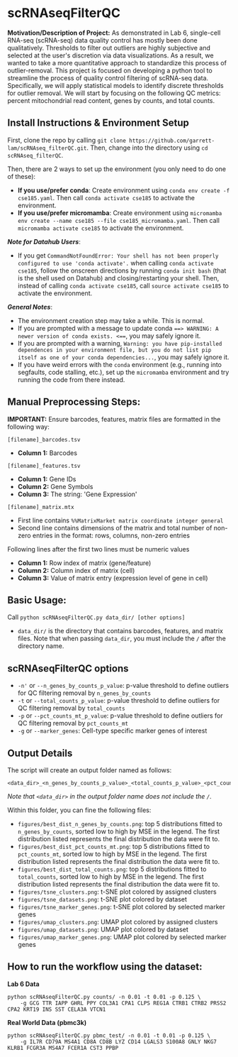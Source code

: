 # scRNAseqFilterQC

__Motivation/Description of Project:__ As demonstrated in Lab 6, single-cell RNA-seq (scRNA-seq) data quality control has mostly been done qualitatively. Thresholds to filter out outliers are highly subjective and selected at the user's discretion via data visualizations. As a result, we wanted to take a more quantitative approach to standardize this process of outlier-removal. This project is focused on developing a python tool to streamline the process of quality control filtering of scRNA-seq data. Specifically, we will apply statistical models to identify discrete thresholds for outlier removal. We will start by focusing on the following QC metrics: percent mitochondrial read content, genes by counts, and total counts. 

## Install Instructions & Environment Setup
First, clone the repo by calling `git clone https://github.com/garrett-lam/scRNAseq_filterQC.git`. Then, change into the directory using `cd scRNAseq_filterQC`.

Then, there are 2 ways to set up the environment (you only need to do one of these): 
 - __If you use/prefer conda__: Create environment using `conda env create -f cse185.yaml`. Then call `conda activate cse185` to activate the environment.
 - __If you use/prefer micromamba__: Create environment using `micromamba env create --name cse185 --file cse185_micromamba.yaml`. Then call `micromamba activate cse185` to activate the environment.

___Note for Datahub Users___:
 - If you get `CommandNotFoundError: Your shell has not been properly configured to use 'conda activate'.` when calling `conda activate cse185`, follow the onscreen directions by running `conda init bash` (that is the shell used on Datahub) and closing/restarting your shell. Then, instead of calling `conda activate cse185`, call `source activate cse185` to activate the environment.

___General Notes___:
 - The environment creation step may take a while. This is normal.
 - If you are prompted with a message to update conda `==> WARNING: A newer version of conda exists. <==`, you may safely ignore it.
 - If you are prompted with a warning, `Warning: you have pip-installed dependences in your environment file, but you do not list pip itself as one of your conda dependencies...`, you may safely ignore it.
 - If you have weird errors with the `conda` environment (e.g., running into segfaults, code stalling, etc.), set up the `micromamba` environment and try running the code from there instead.

## Manual Preprocessing Steps:
__IMPORTANT:__ Ensure barcodes, features, matrix files are formatted in the following way:

`[filename]_barcodes.tsv`
 - __Column 1:__ Barcodes

`[filename]_features.tsv`
 - __Column 1:__ Gene IDs
 - __Column 2:__ Gene Symbols
 - __Column 3:__ The string: 'Gene Expression'

`[filename]_matrix.mtx`
- First line contains `%%MatrixMarket matrix coordinate integer general`
- Second line contains dimensions of the matrix and total number of non-zero entries in the format: rows, columns, non-zero entries

Following lines after the first two lines must be numeric values
 - __Column 1:__ Row index of matrix (gene/feature)
 - __Column 2:__ Column index of matrix (cell)
 - __Column 3:__ Value of matrix entry (expression level of gene in cell)

## Basic Usage:
Call `python scRNAseqFilterQC.py data_dir/ [other options]`
- `data_dir/` is the directory that contains barcodes, features, and matrix files. Note that when passing `data_dir`, you must include the `/` after the directory name.

## scRNAseqFilterQC options
- `-n'` or `--n_genes_by_counts_p_value`: p-value threshold to define outliers for QC filtering removal by `n_genes_by_counts`
- `-t` or `--total_counts_p_value`: p-value threshold to define outliers for QC filtering removal by `total_counts`
- `-p` or `--pct_counts_mt_p_value`: p-value threshold to define outliers for QC filtering removal by `pct_counts_mt`
- `-g` or `--marker_genes`: Cell-type specific marker genes of interest

## Output Details
The script will create an output folder named as follows:
```
<data_dir>_<n_genes_by_counts_p_value>_<total_counts_p_value>_<pct_counts_md_p_value>
```

_Note that `<data_dir>` in the output folder name does not include the `/`._

Within this folder, you can fine the following files:
 - `figures/best_dist_n_genes_by_counts.png`: top 5 distributions fitted to `n_genes_by_counts`, sorted low to high by MSE in the legend. The first distribution listed represents the final distribution the data were fit to.
 - `figures/best_dist_pct_counts_mt.png`: top 5 distributions fitted to `pct_counts_mt`, sorted low to high by MSE in the legend. The first distribution listed represents the final distribution the data were fit to.
 - `figures/best_dist_total_counts.png`: top 5 distributions fitted to `total_counts`, sorted low to high by MSE in the legend. The first distribution listed represents the final distribution the data were fit to.
 - `figures/tsne_clusters.png`: t-SNE plot colored by assigned clusters
 - `figures/tsne_datasets.png`: t-SNE plot colored by dataset
 - `figures/tsne_marker_genes.png`: t-SNE plot colored by selected marker genes
 - `figures/umap_clusters.png`: UMAP plot colored by assigned clusters
 - `figures/umap_datasets.png`: UMAP plot colored by dataset
 - `figures/umap_marker_genes.png`: UMAP plot colored by selected marker genes

## How to run the workflow using the dataset:
__Lab 6 Data__
```
python scRNAseqFilterQC.py counts/ -n 0.01 -t 0.01 -p 0.125 \
    -g GCG TTR IAPP GHRL PPY COL3A1 CPA1 CLPS REG1A CTRB1 CTRB2 PRSS2 CPA2 KRT19 INS SST CELA3A VTCN1
```

__Real World Data (pbmc3k)__
```
python scRNAseqFilterQC.py pbmc_test/ -n 0.01 -t 0.01 -p 0.125 \
    -g IL7R CD79A MS4A1 CD8A CD8B LYZ CD14 LGALS3 S100A8 GNLY NKG7 KLRB1 FCGR3A MS4A7 FCER1A CST3 PPBP
```

